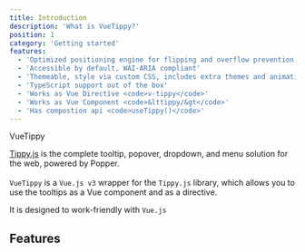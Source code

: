 ```yaml
---
title: Introduction
description: 'What is VueTippy?'
position: 1
category: 'Getting started'
features:
  - 'Optimized positioning engine for flipping and overflow prevention'
  - 'Accessible by default, WAI-ARIA compliant'
  - 'Themeable, style via custom CSS, includes extra themes and animations'
  - 'TypeScript support out of the box'
  - 'Works as Vue Directive <code>v-tippy</code>'
  - 'Works as Vue Component <code>&lttippy/&gt</code>'
  - 'Has compostion api <code>useTippy()</code>'
---
```


<div class="text-5xl font-extrabold flex flex-col items-center py-8">
  <Logo class="max-auto mb-2"></Logo>
  <span class="bg-clip-text text-transparent bg-gradient-to-r from-green-400 to-blue-500">
    VueTippy
  </span>
</div>

<a class="no-underline hover:no-underline text-blue-dark" href='https://github.com/atomiks/tippyjs' target='_blank'>Tippy.js</a> is the complete tooltip, popover, dropdown, and menu solution for the web, powered by Popper.
<br/>
<br/>
`VueTippy` is a `Vue.js v3` wrapper for the `Tippy.js` library, which allows you to use the tooltips as a Vue component and as a directive.

It is designed to work-friendly with `Vue.js`

## Features

<feature-list :items="features"></feature-list>
